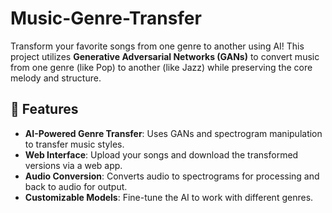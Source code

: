 # Music-Genre-Transfer
Transform your favorite songs from one genre to another using AI! This project utilizes **Generative Adversarial Networks (GANs)** to convert music from one genre (like Pop) to another (like Jazz) while preserving the core melody and structure.

## 🚀 Features
- **AI-Powered Genre Transfer**: Uses GANs and spectrogram manipulation to transfer music styles.
- **Web Interface**: Upload your songs and download the transformed versions via a web app.
- **Audio Conversion**: Converts audio to spectrograms for processing and back to audio for output.
- **Customizable Models**: Fine-tune the AI to work with different genres.
